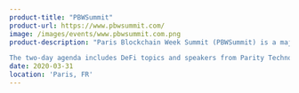 ```yaml
---
product-title: "PBWSummit"
product-url: https://www.pbwsummit.com/
image: /images/events/www.pbwsummit.com.png
product-description: "Paris Blockchain Week Summit (PBWSummit) is a major event gathering 2500 attendees and 130 speakers.

The two-day agenda includes DeFi topics and speakers from Parity Technologies, Tezos, Multicoin Capital, Aave, Aragon, Polkadot, Melonport/Avantgarde Finance, Neufund."  
date: 2020-03-31
location: 'Paris, FR'
---
```

